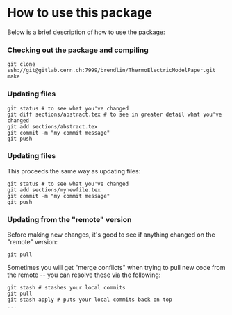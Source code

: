 How to use this package
===========

Below is a brief description of how to use the package:

### Checking out the package and compiling

    git clone ssh://git@gitlab.cern.ch:7999/brendlin/ThermoElectricModelPaper.git
    make
    
### Updating files

    git status # to see what you've changed
    git diff sections/abstract.tex # to see in greater detail what you've changed
    git add sections/abstract.tex
    git commit -m "my commit message"
    git push

### Updating files

This proceeds the same way as updating files:

    git status # to see what you've changed
    git add sections/mynewfile.tex
    git commit -m "my commit message"
    git push

### Updating from the "remote" version

Before making new changes, it's good to see if anything changed on the "remote" version:

    git pull

Sometimes you will get "merge conflicts" when trying to pull new code from the remote -- you can resolve these via the following:

    git stash # stashes your local commits
    git pull
    git stash apply # puts your local commits back on top
    ...


